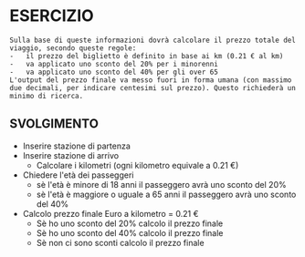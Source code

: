 # ESERCIZIO
``````   Il programma dovrà chiedere all'utente il numero di chilometri che vuole percorrere e l'età del passeggero.
Sulla base di queste informazioni dovrà calcolare il prezzo totale del viaggio, secondo queste regole:
-   il prezzo del biglietto è definito in base ai km (0.21 € al km)
-   va applicato uno sconto del 20% per i minorenni
-   va applicato uno sconto del 40% per gli over 65
L'output del prezzo finale va messo fuori in forma umana (con massimo due decimali, per indicare centesimi sul prezzo). Questo richiederà un minimo di ricerca.
``````


## SVOLGIMENTO
-   Inserire stazione di partenza
-   Inserire stazione di arrivo
    -   Calcolare i kilometri (ogni kilometro equivale a 0.21 €)
- Chiedere l'età dei passeggeri
    -   sè l'età è minore di 18 anni il passeggero avrà uno sconto del 20%
    -   sè l'età è maggiore o uguale a 65 anni il passeggero avrà uno sconto del 40%
- Calcolo prezzo finale Euro a kilometro = 0.21 €
    - Sè ho uno sconto del 20% calcolo il prezzo finale
    - Sè ho uno sconto del 40% calcolo il prezzo finale
    - Sè non ci sono sconti calcolo il prezzo finale